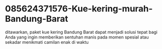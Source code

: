 # 085624371576-Kue-kering-murah-Bandung-Barat
ditawarkan, paket kue kering Bandung Barat dapat menjadi solusi tepat bagi Anda yang ingin memberikan sentuhan manis pada momen spesial atau sekadar menikmati camilan enak di waktu 
